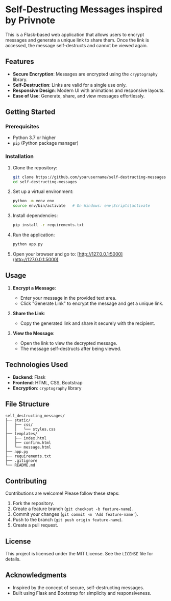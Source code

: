 # Self-Destructing Messages inspired by Privnote

This is a Flask-based web application that allows users to encrypt messages and generate a unique link to share them. Once the link is accessed, the message self-destructs and cannot be viewed again.

## Features
- **Secure Encryption**: Messages are encrypted using the `cryptography` library.
- **Self-Destruction**: Links are valid for a single use only.
- **Responsive Design**: Modern UI with animations and responsive layouts.
- **Ease of Use**: Generate, share, and view messages effortlessly.

## Getting Started

### Prerequisites
- Python 3.7 or higher
- `pip` (Python package manager)

### Installation
1. Clone the repository:
   ```bash
   git clone https://github.com/yourusername/self-destructing-messages.git
   cd self-destructing-messages
   ```

2. Set up a virtual environment:
   ```bash
   python -m venv env
   source env/bin/activate   # On Windows: env\Scripts\activate
   ```

3. Install dependencies:
   ```bash
   pip install -r requirements.txt
   ```

4. Run the application:
   ```bash
   python app.py
   ```

5. Open your browser and go to:
   [http://127.0.0.1:5000](http://127.0.0.1:5000)

## Usage
1. **Encrypt a Message**:
   - Enter your message in the provided text area.
   - Click "Generate Link" to encrypt the message and get a unique link.

2. **Share the Link**:
   - Copy the generated link and share it securely with the recipient.

3. **View the Message**:
   - Open the link to view the decrypted message.
   - The message self-destructs after being viewed.

## Technologies Used
- **Backend**: Flask
- **Frontend**: HTML, CSS, Bootstrap
- **Encryption**: `cryptography` library

## File Structure
```
self_destructing_messages/
├── static/
│   ├── css/
│   │   └── styles.css
├── templates/
│   ├── index.html
│   ├── confirm.html
│   └── message.html
├── app.py
├── requirements.txt
├── .gitignore
└── README.md
```

## Contributing
Contributions are welcome! Please follow these steps:
1. Fork the repository.
2. Create a feature branch (`git checkout -b feature-name`).
3. Commit your changes (`git commit -m 'Add feature-name'`).
4. Push to the branch (`git push origin feature-name`).
5. Create a pull request.

## License
This project is licensed under the MIT License. See the `LICENSE` file for details.

## Acknowledgments
- Inspired by the concept of secure, self-destructing messages.
- Built using Flask and Bootstrap for simplicity and responsiveness.
